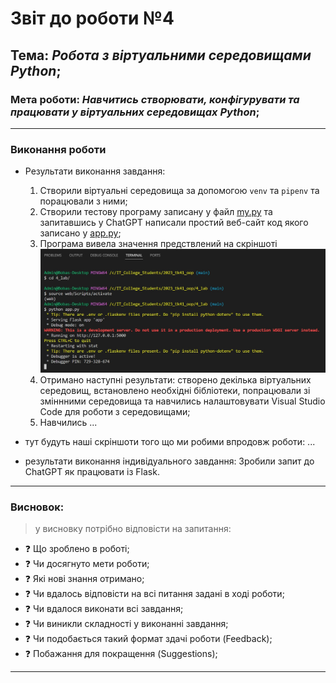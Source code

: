 # Звіт до роботи №4
## Тема: _Робота з віртуальними середовищами Python_;
### Мета роботи: _Навчитись створювати, конфігурувати та працювати у віртуальних середовищах Python_;

---
### Виконання роботи
- Результати виконання завдання:
    1. Створили віртуальні середовища за допомогою `venv` та `pipenv` та порацювали з ними;
    1. Створили тестову програму записану у файл [my.py](./my.py) та запитавшись у  ChatGPT написали простий веб-сайт код якого записано у [app.py](./app.py);
    1. Програма вивела значення предствлений на скріншоті ![](./1.jpg)  
    1. Отримано наступні результати: створено декілька віртуальних середовищ, встановлено необхідні бібліотеки, попрацювали зі зміннними середовища та навчились налаштовувати Visual Studio Code для роботи з середовищами;
    1. Навчились ...
- тут будуть наші скріншоти того що ми робими впродовж роботи:
...

- результати виконання індивідуального завдання: Зробили запит до ChatGPT як працювати із Flask.

---
### Висновок: 
> у висновку потрібно відповісти на запитання:

- :question: Що зроблено в роботі;
- :question: Чи досягнуто мети роботи;
- :question: Які нові знання отримано;
- :question: Чи вдалось відповісти на всі питання задані в ході роботи;
- :question: Чи вдалося виконати всі завдання;
- :question: Чи виникли складності у виконанні завдання;
- :question: Чи подобається такий формат здачі роботи (Feedback);
- :question: Побажання для покращення (Suggestions);

---